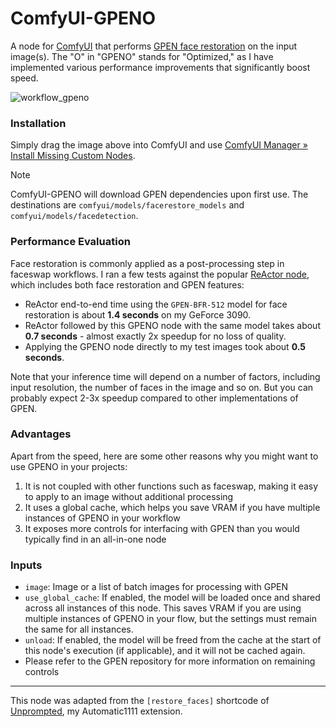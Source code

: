 # ComfyUI-GPENO

A node for [ComfyUI](https://github.com/comfyanonymous/ComfyUI) that performs [GPEN face restoration](https://github.com/yangxy/GPEN) on the input image(s). The "O" in "GPENO" stands for "Optimized," as I have implemented various performance improvements that significantly boost speed.

![workflow_gpeno](workflows/workflow_gpeno.png)

### Installation

Simply drag the image above into ComfyUI and use [ComfyUI Manager » Install Missing Custom Nodes](https://github.com/ltdrdata/ComfyUI-Manager).

> [!NOTE]
> ComfyUI-GPENO will download GPEN dependencies upon first use. The destinations are `comfyui/models/facerestore_models` and `comfyui/models/facedetection`.

### Performance Evaluation

Face restoration is commonly applied as a post-processing step in faceswap workflows. I ran a few tests against the popular [ReActor node](https://github.com/Gourieff/ComfyUI-ReActor), which includes both face restoration and GPEN features:

- ReActor end-to-end time using the `GPEN-BFR-512` model for face restoration is about **1.4 seconds** on my GeForce 3090.
- ReActor followed by this GPENO node with the same model takes about **0.7 seconds** - almost exactly 2x speedup for no loss of quality.
- Applying the GPENO node directly to my test images took about **0.5 seconds**.

Note that your inference time will depend on a number of factors, including input resolution, the number of faces in the image and so on. But you can probably expect 2-3x speedup compared to other implementations of GPEN.

### Advantages

Apart from the speed, here are some other reasons why you might want to use GPENO in your projects:

1. It is not coupled with other functions such as faceswap, making it easy to apply to an image without additional processing
2. It uses a global cache, which helps you save VRAM if you have multiple instances of GPENO in your workflow
3. It exposes more controls for interfacing with GPEN than you would typically find in an all-in-one node

### Inputs

- `image`: Image or a list of batch images for processing with GPEN
- `use_global_cache`: If enabled, the model will be loaded once and shared across all instances of this node. This saves VRAM if you are using multiple instances of GPENO in your flow, but the settings must remain the same for all instances.
- `unload`: If enabled, the model will be freed from the cache at the start of this node's execution (if applicable), and it will not be cached again.
- Please refer to the GPEN repository for more information on remaining controls

---

This node was adapted from the `[restore_faces]` shortcode of [Unprompted](https://github.com/ThereforeGames/unprompted), my Automatic1111 extension.
